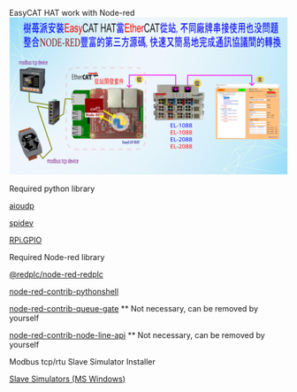 EasyCAT HAT work with Node-red
![alt text](https://github.com/jinyistudio534/EasyCAT/blob/main/easycat_nodered/easycat_gateway_mbtcp_1.png "")

Required python library

[aioudp](https://pypi.org/project/aioudp/)

[spidev](https://pypi.org/project/spidev/)

[RPi.GPIO](https://pypi.org/project/RPi.GPIO/)

Required Node-red library

[@redplc/node-red-redplc](https://flows.nodered.org/node/@redplc/node-red-redplc)

[node-red-contrib-pythonshell](https://flows.nodered.org/node/node-red-contrib-pythonshell)

[node-red-contrib-queue-gate](https://flows.nodered.org/search?term=node-red-contrib-queue-gate) ** Not necessary, can be removed by yourself

[node-red-contrib-node-line-api](https://flows.nodered.org/node/node-red-contrib-node-line-api) ** Not necessary, can be removed by yourself

Modbus tcp/rtu Slave Simulator Installer

[Slave Simulators (MS Windows)](https://www.hmisys.com/downloads/PeakHMISlaveSimulatorInstall.exe)

